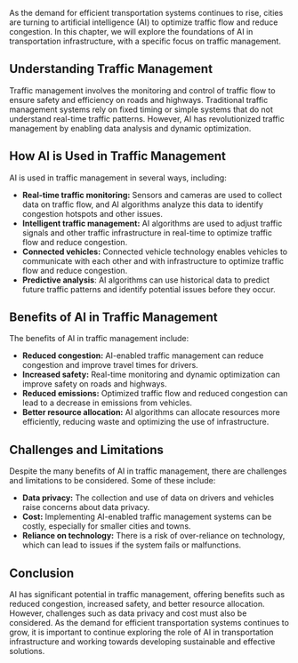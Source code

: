 

As the demand for efficient transportation systems continues to rise, cities are turning to artificial intelligence (AI) to optimize traffic flow and reduce congestion. In this chapter, we will explore the foundations of AI in transportation infrastructure, with a specific focus on traffic management.

Understanding Traffic Management
--------------------------------

Traffic management involves the monitoring and control of traffic flow to ensure safety and efficiency on roads and highways. Traditional traffic management systems rely on fixed timing or simple systems that do not understand real-time traffic patterns. However, AI has revolutionized traffic management by enabling data analysis and dynamic optimization.

How AI is Used in Traffic Management
------------------------------------

AI is used in traffic management in several ways, including:

* **Real-time traffic monitoring:** Sensors and cameras are used to collect data on traffic flow, and AI algorithms analyze this data to identify congestion hotspots and other issues.
* **Intelligent traffic management:** AI algorithms are used to adjust traffic signals and other traffic infrastructure in real-time to optimize traffic flow and reduce congestion.
* **Connected vehicles:** Connected vehicle technology enables vehicles to communicate with each other and with infrastructure to optimize traffic flow and reduce congestion.
* **Predictive analysis**: AI algorithms can use historical data to predict future traffic patterns and identify potential issues before they occur.

Benefits of AI in Traffic Management
------------------------------------

The benefits of AI in traffic management include:

* **Reduced congestion:** AI-enabled traffic management can reduce congestion and improve travel times for drivers.
* **Increased safety:** Real-time monitoring and dynamic optimization can improve safety on roads and highways.
* **Reduced emissions:** Optimized traffic flow and reduced congestion can lead to a decrease in emissions from vehicles.
* **Better resource allocation:** AI algorithms can allocate resources more efficiently, reducing waste and optimizing the use of infrastructure.

Challenges and Limitations
--------------------------

Despite the many benefits of AI in traffic management, there are challenges and limitations to be considered. Some of these include:

* **Data privacy:** The collection and use of data on drivers and vehicles raise concerns about data privacy.
* **Cost:** Implementing AI-enabled traffic management systems can be costly, especially for smaller cities and towns.
* **Reliance on technology:** There is a risk of over-reliance on technology, which can lead to issues if the system fails or malfunctions.

Conclusion
----------

AI has significant potential in traffic management, offering benefits such as reduced congestion, increased safety, and better resource allocation. However, challenges such as data privacy and cost must also be considered. As the demand for efficient transportation systems continues to grow, it is important to continue exploring the role of AI in transportation infrastructure and working towards developing sustainable and effective solutions.
